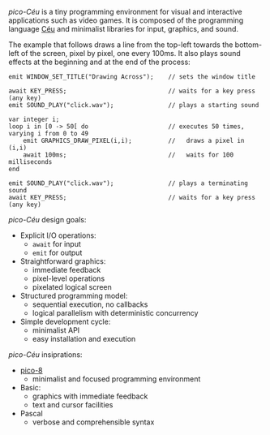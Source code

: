 *pico-Céu* is a tiny programming environment for visual and interactive
applications such as video games.
It is composed of the programming language [Céu](www.ceu-lang.org/) and
minimalist libraries for input, graphics, and sound.

<!-- TODO: network -->

The example that follows draws a line from the top-left towards the bottom-left
of the screen, pixel by pixel, one every 100ms.
It also plays sound effects at the beginning and at the end of the process:

```ceu
emit WINDOW_SET_TITLE("Drawing Across");    // sets the window title

await KEY_PRESS;                            // waits for a key press (any key)
emit SOUND_PLAY("click.wav");               // plays a starting sound

var integer i;
loop i in [0 -> 50[ do                      // executes 50 times, varying i from 0 to 49
    emit GRAPHICS_DRAW_PIXEL(i,i);          //   draws a pixel in (i,i)
    await 100ms;                            //   waits for 100 milliseconds
end

emit SOUND_PLAY("click.wav");               // plays a terminating sound
await KEY_PRESS;                            // waits for a key press (any key)
```

*pico-Céu* design goals:

- Explicit I/O operations:
    - `await` for input
    - `emit` for output
- Straightforward graphics:
    - immediate feedback
    - pixel-level operations
    - pixelated logical screen
- Structured programming model:
    - sequential execution, no callbacks
    - logical parallelism with deterministic concurrency
- Simple development cycle:
    - minimalist API
    - easy installation and execution

*pico-Céu* insiprations:

- [pico-8](https://www.lexaloffle.com/pico-8.php)
    - minimalist and focused programming environment
- Basic:
    - graphics with immediate feedback
    - text and cursor facilities
- Pascal
    - verbose and comprehensible syntax
